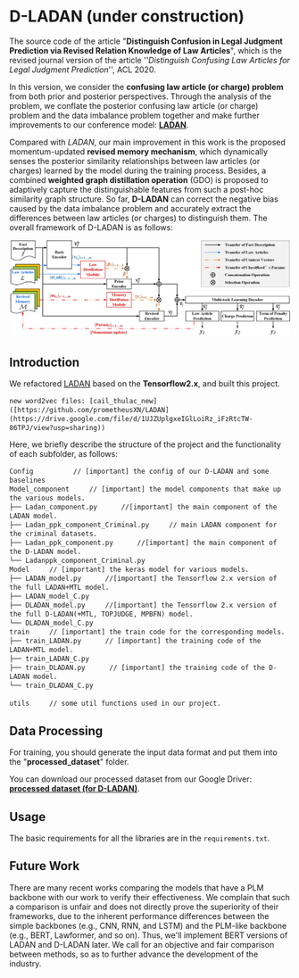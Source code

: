 # D-LADAN (under construction) 
The source code of the article "**Distinguish Confusion in Legal Judgment Prediction via Revised Relation Knowledge of Law Articles**", which is the revised journal version of the article ''*Distinguish Confusing Law Articles for Legal Judgment Prediction*'', ACL 2020.

In this version, we consider the **confusing law article (or charge) problem** from both prior and posterior perspectives.
Through the analysis of the problem, we conflate the posterior confusing law article (or charge) problem and the data imbalance problem together and make further improvements to our conference model: [**LADAN**](https://github.com/prometheusXN/LADAN).

Compared with *LADAN*, our main improvement in this work is the proposed momentum-updated **revised memory mechanism**, which dynamically senses the posterior similarity relationships between law articles (or charges) learned by the model during the training process. Besides, a combined **weighted graph distillation operation** (GDO) is proposed to adaptively capture the distinguishable features from such a post-hoc similarity graph structure. So far, **D-LADAN** can correct the negative bias caused by the data imbalance problem and accurately extract the differences between law articles (or charges) to distinguish them. The overall framework of D-LADAN is as follows:

![image](https://github.com/prometheusXN/D-LADAN/blob/main/fig/Framework%20of%20D_Ladan.jpg)

## Introduction
We refactored [LADAN](https://github.com/prometheusXN/LADAN) based on the **Tensorflow2.x**, and built this project.

```
new word2vec files: [cail_thulac_new]([https://github.com/prometheusXN/LADAN](https://drive.google.com/file/d/1UJZUplgxeIGlLoiRz_iFzRtcTW-86TPJ/view?usp=sharing))
```

Here, we briefly describe the structure of the project and the functionality of each subfolder, as follows:

```
Config			// [important] the config of our D-LADAN and some baselines
Model_component     // [important] the model components that make up the various models.
├── Ladan_component.py      //[important] the main component of the LADAN model.
├── Ladan_ppk_component_Criminal.py     // main LADAN component for the criminal datasets.
├── Ladan_ppk_component.py      //[important] the main component of the D-LADAN model.
└── Ladanppk_component_Criminal.py 
Model     // [important] the keras model for various models.
├── LADAN_model.py      //[important] the Tensorflow 2.x version of the full LADAN+MTL model.
├── LADAN_model_C.py
├── DLADAN_model.py     //[important] the Tensorflow 2.x version of the full D-LADAN(+MTL, TOPJUDGE, MPBFN) model.
└── DLADAN_model_C.py
train     // [important] the train code for the corresponding models.
├── train_LADAN.py      // [important] the training code of the LADAN+MTL model.
├── train_LADAN_C.py
├── train_DLADAN.py      // [important] the training code of the D-LADAN model.
└── train_DLADAN_C.py 

utils     // some util functions used in our project.

```

## Data Processing
For training, you should generate the input data format and put them into the "__processed_dataset__" folder.

You can download our processed dataset from our Google Driver: [**processed dataset (for D-LADAN)**](https://drive.google.com/file/d/1-YRQ0bVok62ToHX2Fu0y8QIDygWxSbQ8/view?usp=share_link).

## Usage
The basic requirements for all the libraries are in the `requirements.txt`. 

## Future Work
There are many recent works comparing the models that have a PLM backbone with our work to verify their effectiveness.
We complain that such a comparison is unfair and does not directly prove the superiority of their frameworks, due to the inherent performance differences between the simple backbones (e.g., CNN, RNN, and LSTM) and the PLM-like backbone (e.g., BERT, Lawformer, and so on).
Thus, we'll implement BERT versions of LADAN and D-LADAN later.
We call for an objective and fair comparison between methods, so as to further advance the development of the industry.
